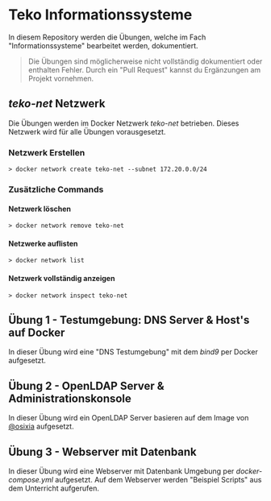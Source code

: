 # Teko Informationssysteme
In diesem Repository werden die Übungen, welche im Fach "Informationssysteme" bearbeitet werden, dokumentiert. 

> Die Übungen sind möglicherweise nicht vollständig dokumentiert oder enthalten Fehler. Durch ein "Pull Request" kannst du Ergänzungen am Projekt vornehmen. 

## *teko-net* Netzwerk
Die Übungen werden im Docker Netzwerk *teko-net* betrieben. Dieses Netzwerk wird für alle Übungen vorausgesetzt. 
### Netzwerk Erstellen

    > docker network create teko-net --subnet 172.20.0.0/24

### Zusätzliche Commands

#### Netzwerk löschen

    > docker network remove teko-net

#### Netzwerke auflisten

    > docker network list

#### Netzwerk vollständig anzeigen
    > docker network inspect teko-net


## Übung 1 - Testumgebung: DNS Server & Host's auf Docker
In dieser Übung wird eine "DNS Testumgebung" mit dem *bind9* per Docker aufgesetzt. 

## Übung 2 - OpenLDAP Server & Administrationskonsole
In dieser Übung wird ein OpenLDAP Server basieren auf dem Image von [@osixia](https://github.com/osixia) aufgesetzt.

## Übung 3 - Webserver mit Datenbank
In dieser Übung wird eine Webserver mit Datenbank Umgebung per *docker-compose.yml* aufgesetzt. Auf dem Webserver werden "Beispiel Scripts" aus dem Unterricht aufgerufen. 